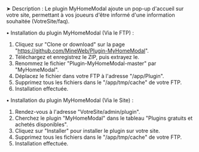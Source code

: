 ➤ Description : Le plugin MyHomeModal ajoute un pop-up d'accueil sur votre site, permettant à vos joueurs d'être informé d'une information souhaitée (VotreSite/faq). 
 
• Installation du plugin MyHomeModal (Via le FTP) : 
1. Cliquez sur "Clone or download" sur la page "https://github.com/MineWeb/Plugin-MyHomeModal". 
2. Téléchargez et enregistrez le ZIP, puis extrayez le. 
3. Renommez le fichier "Plugin-MyHomeModal-master" par "MyHomeModal". 
4. Déplacez le fichier dans votre FTP à l'adresse "/app/Plugin". 
5. Supprimez tous les fichiers dans le "/app/tmp/cache" de votre FTP. 
6. Installation effectuée. 

• Installation du plugin MyHomeModal (Via le Site) : 
1. Rendez-vous à l'adresse "VotreSite/admin/plugin". 
2. Cherchez le plugin "MyHomeModal" dans le tableau "Plugins gratuits et achetés disponibles". 
3. Cliquez sur "Installer" pour installer le plugin sur votre site. 
4. Supprimez tous les fichiers dans le "/app/tmp/cache" de votre FTP. 
5. Installation effectuée. 
